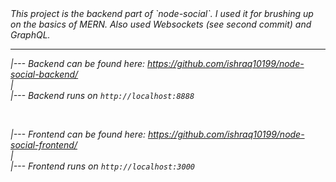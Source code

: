 <em>
This project is the backend part of `node-social`. I used it for brushing up on the basics of MERN. Also used Websockets (see second commit) and GraphQL.
<hr/>

|--- Backend can be found here: https://github.com/ishraq10199/node-social-backend/ <br/>
| <br/>
|--- Backend runs on `http://localhost:8888`<br/>

<br/>

|--- Frontend can be found here: https://github.com/ishraq10199/node-social-frontend/ <br/>
| <br/>
|--- Frontend runs on `http://localhost:3000` <br/>
</em>
